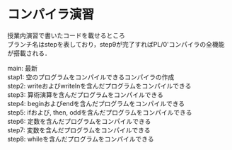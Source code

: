 # コンパイラ演習
授業内演習で書いたコードを載せるところ<br>
ブランチ名はstepを表しており，step9が完了すればPL/0'コンパイラの全機能が搭載される．

main: 最新<br>
stap1: 空のプログラムをコンパイルできるコンパイラの作成<br>
step2: writeおよびwritelnを含んだプログラムをコンパイルできる<br>
step3: 算術演算を含んだプログラムをコンパイルできる<br>
step4: beginおよびendを含んだプログラムをコンパイルできる<br>
step5: ifおよび, then, oddを含んだプログラムをコンパイルできる<br>
step6: 定数を含んだプログラムをコンパイルできる<br>
step7: 変数を含んだプログラムをコンパイルできる<br>
step8: whileを含んだプログラムをコンパイルできる<br>